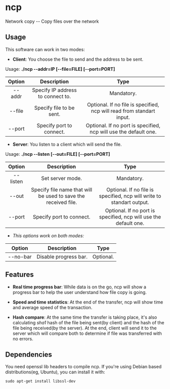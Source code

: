 # ncp
Network copy -- Copy files over the network

## Usage
This software can work in two modes:
  * **Client**: You choose the file to send and the address to be sent.

  Usage: **./ncp --addr=IP [--file=FILE] [--port=PORT]**    

| Option     | Description                        | Type                                                                  |
|:----------:|:----------------------------------:|:---------------------------------------------------------------------:|
| --addr     | Specify IP address to connect to.  | Mandatory.                                                            |
| --file     | Specify file to be sent.           | Optional. If no file is specified, ncp will read from standart input. |
| --port     | Specify port to connect.           | Optional. If no port is specified, ncp will use the default one.      |


  * **Server**: You listen to a client which will send the file.

  Usage: **./ncp --listen [--out=FILE] [--port=PORT]**

| Option     | Description                                                      | Type                                                                  |
|:----------:|:----------------------------------------------------------------:|:---------------------------------------------------------------------:|
| --listen   | Set server mode.                                                 | Mandatory.                                                            |
| --out      | Specify file name that will be used to save the received file.   | Optional. If no file is specified, ncp will write to standart output. |
| --port     | Specify port to connect.                                         | Optional. If no port is specified, ncp will use the default one.      |

  * _This options work on both modes:_

| Option     | Description            | Type       |
|:----------:|:----------------------:|:----------:|
| --no-bar   | Disable progress bar.  | Optional.  |


## Features

* **Real time progress bar**: While data is on the go, ncp will show a progress bar to help the user understand how file copy is going.

* **Speed and time statistics**: At the end of the transfer, ncp will show time and average speed of the transaction.

* **Hash compare**: At the same time the transfer is taking place, it's also calculating _sha1_ hash of the file being sent(by client) and the hash of the file being received(by the server). At the end, client will send it to the server which will compare both to determine if file was transferred with no errors.

## Dependencies

You need openssl lib headers to compile ncp. If you're using Debian based distributions(eg, Ubuntu), you can install it with:

    sudo apt-get install libssl-dev
